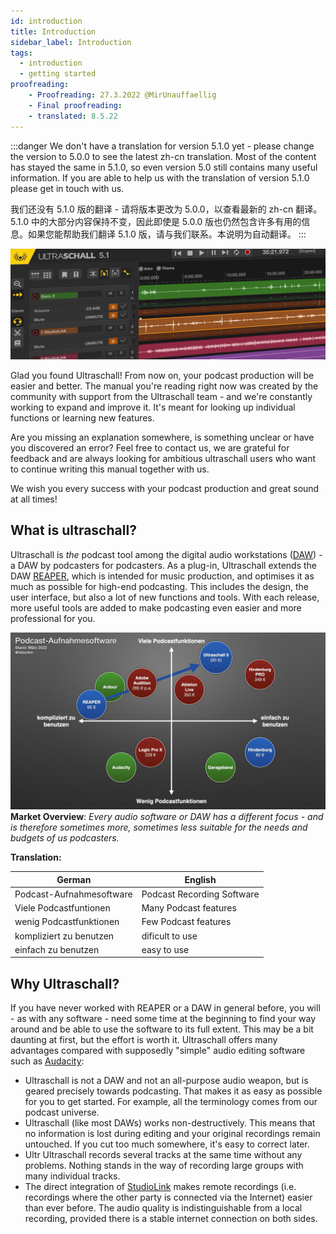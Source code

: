 ```yaml
---
id: introduction
title: Introduction
sidebar_label: Introduction
tags:
  - introduction
  - getting started
proofreading:
    - Proofreading: 27.3.2022 @MirUnauffaellig
    - Final proofreading:
    - translated: 8.5.22
---
```


<!-- @todo: Add captions -->

:::danger
We don't have a translation for version 5.1.0 yet - please change the version to 5.0.0 to see the latest zh-cn translation. Most of the content has stayed the same in 5.1.0, so even version 5.0 still contains many useful information. If you are able to help us with the translation of version 5.1.0 please get in touch with us. 

我们还没有 5.1.0 版的翻译 - 请将版本更改为 5.0.0，以查看最新的 zh-cn 翻译。5.1.0 中的大部分内容保持不变，因此即使是 5.0.0 版也仍然包含许多有用的信息。如果您能帮助我们翻译 5.1.0 版，请与我们联系。本说明为自动翻译。
:::

![welcome-banner](https://raw.githubusercontent.com/Ultraschall/ultraschall-manual/main/assets/images/Allgemein/0-banner-frontpage51.png)

Glad you found Ultraschall! From now on, your podcast production will be easier and better. The manual you're reading right now was created by the community with support from the Ultraschall team - and we're constantly working to expand and improve it. It's meant for looking up individual functions or learning new features.

Are you missing an explanation somewhere, is something unclear or have you discovered an error? Feel free to contact us, we are grateful for feedback and are always looking for ambitious ultraschall users who want to continue writing this manual together with us.

We wish you every success with your podcast production and great sound at all times!

## What is ultraschall?

Ultraschall is *the* podcast tool among the digital audio workstations ([DAW](glossary)) - a DAW by podcasters for podcasters. As a plug-in, Ultraschall extends the DAW [REAPER](https://www.reaper.fm/), which is intended for music production, and optimises it as much as possible for high-end podcasting. This includes the design, the user interface, but also a lot of new functions and tools. With each release, more useful tools are added to make podcasting even easier and more professional for you.

![DAWs Ultraschall 5.001.png](https://raw.githubusercontent.com/Ultraschall/ultraschall-manual/main/assets/images/DAWs-Ultraschall-5.001.png)
**Market Overview**: *Every audio software or DAW has a different focus - and is therefore sometimes more, sometimes less suitable for the needs and budgets of us podcasters.*

**Translation:**

| German                    | English                     |
| ------------------------- | --------------------------- |
| Podcast-Aufnahmesoftware  | Podcast Recording Software  |
| Viele Podcastfuntionen    |  Many Podcast features      |
| wenig Podcastfunktionen   |  Few Podcast features       |
| kompliziert zu benutzen   |  dificult to use            |
| einfach zu benutzen       |  easy to use                |

## Why Ultraschall?

If you have never worked with REAPER or a DAW in general before, you will - as with any software - need some time at the beginning to find your way around and be able to use the software to its full extent. This may be a bit daunting at first, but the effort is worth it. Ultraschall offers many advantages compared with supposedly "simple" audio editing software such as [Audacity](https://www.audacityteam.org/):

* Ultraschall is not a DAW and not an all-purpose audio weapon, but is geared precisely towards podcasting. That makes it as easy as possible for you to get started. For example, all the terminology comes from our podcast universe.
* Ultraschall (like most DAWs) works non-destructively. This means that no information is lost during editing and your original recordings remain untouched. If you cut too much somewhere, it's easy to correct later.
* Ultr Ultraschall records several tracks at the same time without any problems. Nothing stands in the way of recording large groups with many individual tracks.
* The direct integration of [StudioLink](https://studio-link.de) makes remote recordings (i.e. recordings where the other party is connected via the Internet) easier than ever before. The audio quality is indistinguishable from a local recording, provided there is a stable internet connection on both sides.
